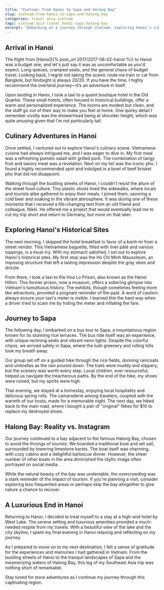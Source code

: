 ```yaml
---
title: "Vietnam: From Hanoi to Sapa and Halong Bay"
slug: vietnam-from-hanoi-to-sapa-and-halong-bay
categories: travel asia vietnam
tags: vietnam asia travel hanoi sapa halong-bay
excerpt: "Embarking on a journey through Vietnam, exploring Hanoi's vibrant streets, the lush landscapes of Sapa, and the serene waters of Halong Bay."
---
```


## Arrival in Hanoi

The flight from [Hanoi]({% post_url 2017/2017-08-02-hanoi %}) to Hanoi was a budget one, and let's just say it was as uncomfortable as you'd expect. Long queues, cramped seats, and the general chaos of budget travel. Looking back, I regret not taking the scenic route via train or car from Bangkok, but hindsight is always 20/20. If you have the time, I highly recommend the overland journey—it’s an adventure in itself.

Upon landing in Hanoi, I took a taxi to a quaint boutique hotel in the Old Quarter. These small hotels, often housed in historical buildings, offer a warm and personalized experience. The rooms are modest but clean, and the staff go out of their way to make you feel at home. One quirky detail I remember vividly was the showerhead being at shoulder height, which was quite amusing given that I'm not particularly tall.

## Culinary Adventures in Hanoi

Once settled, I ventured out to explore Hanoi's culinary scene. Vietnamese cuisine had always intrigued me, and I was eager to dive in. My first meal was a refreshing pomelo salad with grilled pork. The combination of tangy fruit and savory meat was a revelation. Next on my list was the iconic pho. I found a highly recommended spot and indulged in a bowl of beef brisket pho that did not disappoint.

Walking through the bustling streets of Hanoi, I couldn't resist the allure of the street food culture. Tiny plastic stools lined the sidewalks, where locals and tourists alike gathered to enjoy their meals. I joined them, savoring a cold beer and soaking in the vibrant atmosphere. It was during one of these moments that I received a life-changing text from an old friend and colleague, Nikki. He offered me a project that would eventually lead me to cut my trip short and return to Germany, but more on that later.

## Exploring Hanoi's Historical Sites

The next morning, I skipped the hotel breakfast in favor of a banh mi from a street vendor. This Vietnamese baguette, filled with liver pâté and various toppings, is a must-try. With my stomach satisfied, I set out to explore Hanoi's historical sites. My first stop was the Ho Chi Minh Mausoleum, an imposing structure that left a lasting impression despite the gray skies and drizzle.

From there, I took a taxi to the Hoa Lo Prison, also known as the Hanoi Hilton. This former prison, now a museum, offers a sobering glimpse into Vietnam's tumultuous history. The exhibits, though sometimes feeling more like attractions, provided a poignant reminder of the past. A word of caution: always ensure your taxi's meter is visible. I learned this the hard way when a driver tried to scam me by hiding the meter and inflating the fare.

## Journey to Sapa

The following day, I embarked on a bus tour to Sapa, a mountainous region known for its stunning rice terraces. The bus ride itself was an experience, with unique reclining seats and vibrant neon lights. Despite the colorful chaos, we arrived safely in Sapa, where the lush greenery and rolling hills took my breath away.

Our group set off on a guided hike through the rice fields, donning raincoats and umbrellas as the rain poured down. The trails were muddy and slippery, but the scenery was worth every step. Local children, ever resourceful, helped us navigate the treacherous paths. By the end of the hike, my shoes were ruined, but my spirits were high.

That evening, we stayed at a homestay, enjoying local hospitality and delicious spring rolls. The camaraderie among travelers, coupled with the warmth of our hosts, made for a memorable night. The next day, we hiked back to the main road, where I bought a pair of "original" Nikes for $10 to replace my destroyed shoes.

## Halong Bay: Reality vs. Instagram

Our journey continued to a bay adjacent to the famous Halong Bay, chosen to avoid the throngs of tourists. We boarded a traditional boat and set sail, surrounded by towering limestone karsts. The boat itself was charming, with cozy cabins and a delightful barbecue dinner. However, the sheer number of other boats in the area diminished the idyllic image often portrayed on social media.

While the natural beauty of the bay was undeniable, the overcrowding was a stark reminder of the impact of tourism. If you're planning a visit, consider exploring less frequented areas or perhaps skip the bay altogether to give nature a chance to recover.

## A Luxurious End in Hanoi

Returning to Hanoi, I decided to treat myself to a stay at a high-end hotel by West Lake. The serene setting and luxurious amenities provided a much-needed respite from my travels. With a beautiful view of the lake and the city skyline, I spent my final evening in Hanoi relaxing and reflecting on my journey.

As I prepared to move on to my next destination, I felt a sense of gratitude for the experiences and memories I had gathered in Vietnam. From the bustling streets of Hanoi to the tranquil landscapes of Sapa and the mesmerizing waters of Halong Bay, this leg of my Southeast Asia trip was nothing short of remarkable.

Stay tuned for more adventures as I continue my journey through this captivating region.
